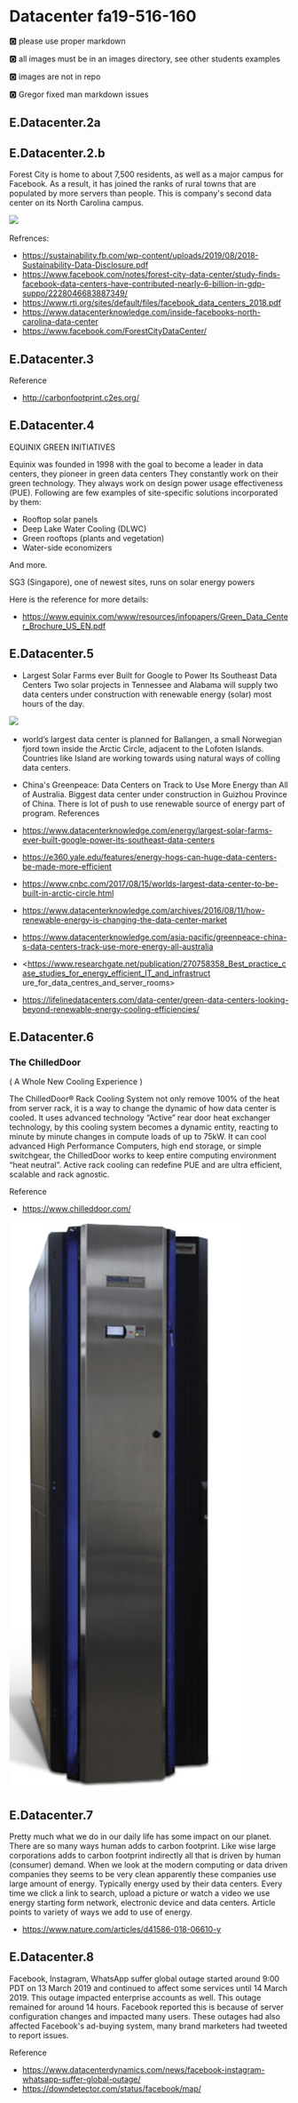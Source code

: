 # Datacenter fa19-516-160

:o2: please use proper markdown

:o2: all images must be in an images directory, see other students examples

:o2: images are not in repo

:o2: Gregor fixed man markdown issues

## E.Datacenter.2a
   

## E.Datacenter.2.b

Forest City is home to about 7,500 residents, as well as a major campus for Facebook. 
As a result, it has joined the ranks of rural towns that are populated by more servers than people. This is company's 
second  data center on its North Carolina campus. 

![](images/FBNC.jpg)

Refrences:

* <https://sustainability.fb.com/wp-content/uploads/2019/08/2018-Sustainability-Data-Disclosure.pdf>
* <https://www.facebook.com/notes/forest-city-data-center/study-finds-facebook-data-centers-have-contributed-nearly-6-billion-in-gdp-suppo/2228046683887349/>
* <https://www.rti.org/sites/default/files/facebook_data_centers_2018.pdf>
* <https://www.datacenterknowledge.com/inside-facebooks-north-carolina-data-center>
* <https://www.facebook.com/ForestCityDataCenter/>

## E.Datacenter.3

Reference

* <http://carbonfootprint.c2es.org/>

## E.Datacenter.4

EQUINIX GREEN INITIATIVES

Equinix was founded in 1998 with the goal to become a leader in data centers, they pioneer in green data centers
They constantly work on their green technology. They always work on design power usage effectiveness (PUE).
Following are few examples of site-specific solutions  incorporated by them:

* Rooftop solar panels
* Deep Lake Water Cooling (DLWC)
* Green rooftops (plants and vegetation)
* Water-side economizers

And more.

SG3 (Singapore), one of newest sites, runs on solar energy powers

Here is the reference for more details:

*   <https://www.equinix.com/www/resources/infopapers/Green_Data_Center_Brochure_US_EN.pdf>
   
## E.Datacenter.5

* Largest Solar Farms ever Built for Google to Power Its Southeast Data Centers
Two solar projects in Tennessee and Alabama  will supply two data centers under construction with renewable energy (solar) most hours of the day.

![](images/GoogleSE.jpg)

* world’s largest data center is planned for Ballangen, a small Norwegian fjord town inside the Arctic Circle, adjacent to the Lofoten Islands.
Countries like Island are working towards using natural ways of colling data centers.

* China's Greenpeace:  Data Centers on Track to Use More Energy than All of Australia. Biggest data center under construction in  Guizhou Province of China.
There is lot of push to use renewable source of energy part of program.
References

* <https://www.datacenterknowledge.com/energy/largest-solar-farms-ever-built-google-power-its-southeast-data-centers>
* <https://e360.yale.edu/features/energy-hogs-can-huge-data-centers-be-made-more-efficient>
* <https://www.cnbc.com/2017/08/15/worlds-largest-data-center-to-be-built-in-arctic-circle.html>
* <https://www.datacenterknowledge.com/archives/2016/08/11/how-renewable-energy-is-changing-the-data-center-market>
* <https://www.datacenterknowledge.com/asia-pacific/greenpeace-china-s-data-centers-track-use-more-energy-all-australia>
* <https://www.researchgate.net/publication/270758358_Best_practice_case_studies_for_energy_efficient_IT_and_infrastruct
ure_for_data_centres_and_server_rooms>
* <https://lifelinedatacenters.com/data-center/green-data-centers-looking-beyond-renewable-energy-cooling-efficiencies/>


## E.Datacenter.6

### The ChilledDoor 

( A Whole New Cooling Experience )

The ChilledDoor® Rack Cooling System not only remove 100% of the heat from server rack, it is a way to change the dynamic of how data center is cooled.
It uses advanced technology “Active” rear door heat exchanger technology, by this cooling system becomes a dynamic entity, reacting to minute by minute changes in compute loads of up to 75kW. 
It can cool advanced High Performance Computers, high end storage, or simple switchgear, the ChilledDoor works to keep entire computing environment “heat neutral”.
Active rack cooling can redefine PUE and are ultra efficient, scalable and rack agnostic.

Reference
* <https://www.chilleddoor.com/>

![](images/ChillD.png) 
  
## E.Datacenter.7

Pretty much what we do in our daily life has some impact on our planet. There are so many ways human adds to carbon footprint. 
Like wise large corporations adds to carbon footprint indirectly all that is driven by human (consumer) demand. When we look at the modern computing or data driven companies they seems to be very clean apparently these companies use large amount of energy.
Typically energy used by their data centers. Every time we click a link to search, upload a picture or watch a video we use energy starting form network, electronic device and data centers.
Article points to variety of ways we add to use of energy. 

* <https://www.nature.com/articles/d41586-018-06610-y>

## E.Datacenter.8   

Facebook, Instagram, WhatsApp suffer global outage started around 9:00 PDT on 13 March 2019 and continued to affect some services until 14 March 2019. This outage impacted enterprise accounts as well.
This outage remained for around 14 hours.
Facebook reported this is because of server configuration changes and impacted many users.
These outages had also affected Facebook's ad-buying system, many brand marketers had tweeted to report issues. 

Reference

* <https://www.datacenterdynamics.com/news/facebook-instagram-whatsapp-suffer-global-outage/>
* <https://downdetector.com/status/facebook/map/>

   
